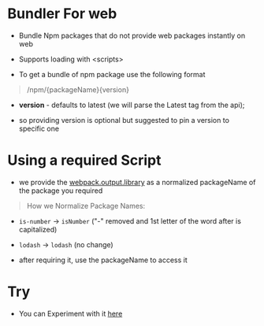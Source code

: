 # Bundler For web

* Bundle Npm packages that do not provide web packages instantly on web

* Supports loading with <scripts\>

* To get a bundle of npm package use the following format

> /npm/{packageName}{version}

* **version** - defaults to latest (we will parse the Latest tag from the api);

* so providing version is optional but suggested to pin a version to specific one

# Using a required Script

* we provide the [webpack.output.library](https://webpack.js.org/configuration/output/#outputlibrary) as a normalized packageName of the package you required

> How we Normalize Package Names:

* `is-number` -> `isNumber` ("-" removed and 1st letter of the word after is capitalized)


* `lodash` -> `lodash` (no change)

* after requiring it, use the packageName to access it

# Try 

* You can Experiment with it [here](https://bundlerforweb.ga/repl)
